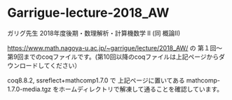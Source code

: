 # Garrigue-lecture-2018_AW
ガリグ先生 2018年度後期・数理解析・計算機数学 II (同 概論II)

https://www.math.nagoya-u.ac.jp/~garrigue/lecture/2018_AW/
の 第１回〜第9回までのcoqファイルです。(第10回以降のcoqファイルは上記ページからダウンロードしてください）

coq8.8.2, ssreflect+mathcomp1.7.0 で 上記ページに置いてある mathcomp-1.7.0-media.tgz をホームディレクトリで解凍して通ることを確認しています。

